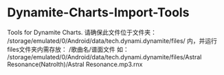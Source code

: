 # Dynamite-Charts-Import-Tools
Tools for Dynamite Charts.
请确保此文件位于文件夹：
/storage/emulated/0/Android/data/tech.dynami.dynamite/files/
内，并运行
files文件夹内需存放：
/歌曲名/谱面文件
如：
/storage/emulated/0/Android/data/tech.dynami.dynamite/files/Astral Resonance(Natrolth)/Astral Resonance.mp3.rnx
